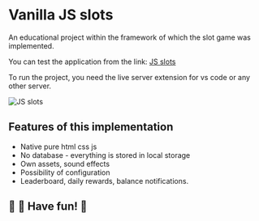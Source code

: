 # Vanilla JS slots

An educational project within the framework of which the slot game was implemented.

You can test the application from the link: [JS slots](https://neketli.github.io/js-slots/)

To run the project, you need the live server extension for vs code or any other server.

![JS slots](https://i.ibb.co/PgdPjMY/Slots-Preview.gif)

## Features of this implementation

- Native pure html css js
- No database - everything is stored in local storage
- Own assets, sound effects
- Possibility of configuration
- Leaderboard, daily rewards, balance notifications.

## 🎰 🌟 Have fun! 💫
